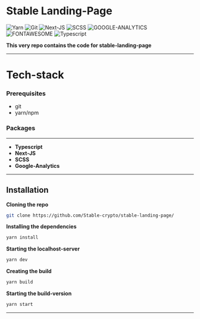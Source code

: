 # Stable Landing-Page

![Yarn](https://img.shields.io/badge/-Yarn-333333?style=for-the-badge&logo=yarn&logoColor=61dbfb)
![Git](https://img.shields.io/badge/-Git-333333?style=for-the-badge&logo=git&logoColor=61dbfb)
![Next-JS](https://img.shields.io/badge/-NextJS-333333?style=for-the-badge&logo=next.js&logoColor=61dbfb)
![SCSS](https://img.shields.io/badge/-SCSS-333333?style=for-the-badge&logo=sass&logoColor=61dbfb)
![GOOGLE-ANALYTICS](https://img.shields.io/badge/-Google_analytics-333333?style=for-the-badge&logo=Google&logoColor=61dbfb)
![FONTAWESOME](https://img.shields.io/badge/-FontAwesome-333333?style=for-the-badge&logo=font-awesome&logoColor=61dbfb)
![Typescript](https://img.shields.io/badge/-Typescript-333333?style=for-the-badge&logo=typescript&logoColor=61dbfb)

**This very repo contains the code for stable-landing-page**

---

# **Tech-stack**

### Prerequisites

- git
- yarn/npm

### **Packages**

---

- **Typescript**
- **Next-JS**
- **SCSS**
- **Google-Analytics**

---

## **Installation**

**Cloning the repo**

```bash
git clone https://github.com/Stable-crypto/stable-landing-page/
```

**Installing the dependencies**

```bash
yarn install
```

**Starting the localhost-server**

```bash
yarn dev
```

**Creating the build**

```bash
yarn build
```

**Starting the build-version**

```bash
yarn start
```

---
